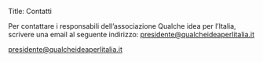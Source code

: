 Title: Contatti

Per contattare i responsabili dell’associazione Qualche idea per l’Italia, scrivere una email al seguente indirizzo: presidente@qualcheideaperlitalia.it

presidente@qualcheideaperlitalia.it
